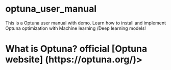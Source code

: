 # optuna_user_manual
This is a Optuna user manual with demo.
Learn how to install and implement Optuna optimization with Machine learning /Deep learning models!

<h1> What is Optuna?
  <An open source hyperparameter optimization framework to automate hyperparameter search, the documentation can be found on the <br> 
  official [Optuna website] (https://optuna.org/)>
    
